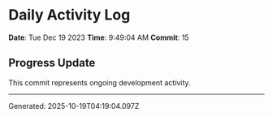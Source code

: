 # Daily Activity Log

**Date**: Tue Dec 19 2023
**Time**: 9:49:04 AM
**Commit**: 15

## Progress Update

This commit represents ongoing development activity.

---
Generated: 2025-10-19T04:19:04.097Z
